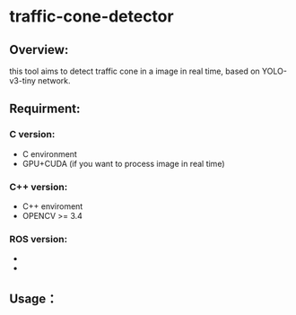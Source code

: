 # traffic-cone-detector

## Overview:
this tool aims to detect traffic cone in a image in real time, based on YOLO-v3-tiny network.

## Requirment:
### C version:
* C environment
* GPU+CUDA (if you want to process image in real time)
### C++ version:
* C++ enviroment
* OPENCV >= 3.4
### ROS version:
* 
* 

## Usage：
